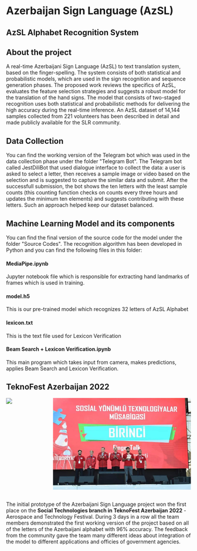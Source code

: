 # Azerbaijan Sign Language (AzSL)
## AzSL Alphabet Recognition System

<h2> About the project </h2>

<p>
A real-time Azerbaijani Sign Language (AzSL) to text translation system, based on the finger-spelling. The system consists of both statistical and probabilistic models, which are used in the sign recognition and sequence generation phases. The proposed work reviews the specifics of AzSL, evaluates the feature selection strategies and suggests a robust model for the translation of the hand signs. The model that consists of two-staged recognition uses both statistical and probabilistic methods for delivering the high accuracy during the real-time inference. An AzSL dataset of 14,144 samples collected from
221 volunteers has been described in detail and made publicly available for the SLR community.
</p>

<h2>Data Collection</h2>
You can find the working version of the Telegram bot which was used in the data collection phase under the folder "Telegram Bot". 
The Telegram bot called JestDiliBot that used dialogue interface to collect the data: a user is asked to select a letter, then receives a sample image or video based on the selection and is suggested to capture the similar data and submit. After the successfull submission, the bot shows the ten letters with the least sample counts (this counting function checks on counts every three hours and updates the minimum ten elements) and suggests contributing with these letters. Such an approach helped keep our dataset balanced.

<h2>Machine Learning Model and its components</h2>
You can find the final version of the source code for the model under the folder "Source Codes". The recognition algorithm has been developed in Python and you can find the following files in this folder:

<h4>MediaPipe.ipynb</h4> 
Jupyter notebook file which is responsible for extracting hand landmarks of frames which is used in training.

<h4>model.h5</h4>
This is our pre-trained model which recognizes 32 letters of AzSL Alphabet

<h4>lexicon.txt</h4>
This is the text file used for Lexicon Verification

<h4>Beam Search + Lexicon Verification.ipynb</h4>
This main program which takes input from camera, makes predictions, applies Beam Search and Lexicon Verification.


<h2>TeknoFest Azerbaijan 2022</h2>
<div style="display: flex; justify-content: space-between;">
  <img src="/images/Team.JPG" height="250" >
  <img src="/images/Stage.JPG" height="250" >
</div>
<br />

The initial prototype of the Azerbaijani Sign Language project won the first place on the <b>Social Technologies branch in TeknoFest Azerbaijan 2022</b> - Aerospace and Technology Festival. During 3 days in a row all the team members demonstrated the first working version of the project based on all of the letters of the Azerbaijani alphabet with 96% accuracy. The feedback from the community gave the team many different ideas about integration of the model to different applications and officies of government agencies.

